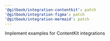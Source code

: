 ```yaml
---
'@gitbook/integration-contentkit': patch
'@gitbook/integration-figma': patch
'@gitbook/integration-mermaid': patch
---
```


Implement examples for ContentKit integrations
